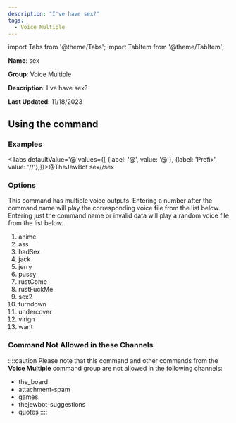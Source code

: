 ```yaml
---
description: "I've have sex?"
tags:
  - Voice Multiple
---
```

import Tabs from '@theme/Tabs';
import TabItem from '@theme/TabItem';

**Name**: sex

**Group**: Voice Multiple

**Description**: I've have sex?

**Last Updated**: 11/18/2023

## Using the command

### Examples
<Tabs defaultValue='@'values={[ {label: '@', value: '@'}, {label: 'Prefix', value: '//'},]}><TabItem value='@'>@TheJewBot sex</TabItem><TabItem value='//'>//sex</TabItem></Tabs>

### Options

This command has multiple voice outputs. Entering a number after the command name will play the corresponding voice file from the list below. Entering just the command name or invalid data will play a random voice file from the list below.

 1. anime
 1. ass
 1. hadSex
 1. jack
 1. jerry
 1. pussy
 1. rustCome
 1. rustFuckMe
 1. sex2
 1. turndown
 1. undercover
 1. virign
 1. want

### Command Not Allowed in these Channels
::::caution Please note that this command and other commands from the **Voice Multiple** command group are not allowed in the following channels:
- the_board
- attachment-spam
- games
- thejewbot-suggestions
- quotes
::::